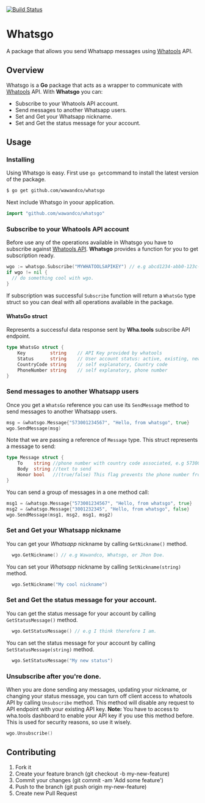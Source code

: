[![Build Status](https://travis-ci.org/wawandco/whatsgo.svg?branch=master)](https://travis-ci.org/wawandco/whatsgo)

# Whatsgo
A package that allows you send Whatsapp messages using [Whatools](wha.tools) API.

## Overview
Whatsgo is a **Go** package that acts as a wrapper to communicate with [Whatools](wha.tools) API. With **Whatsgo** you can:
- Subscribe to your Whatools API account.
- Send messages to another Whatsapp users.
- Set and Get your Whatsapp nickname.
- Set and Get the status message for your account.

## Usage
### Installing
Using Whatsgo  is easy. First use `go get`command to install the latest version of the package.

```bash
$ go get github.com/wawandco/whatsgo
```
Next include Whatsgo in yoour application.
```go
import "github.com/wawandco/whatsgo"
```

### Subscribe to your Whatools API account
Before use any of the operations available in Whatsgo you have to subscribe against [Whatools API](https://api.wha.tools/v2). **Whatsgo** provides a function for you to get subscription ready.

```go
wgo := whatsgo.Subscribe("MYWHATOOLSAPIKEY") // e.g abcd1234-abb0-123c-1fe1-abcdef012345
if wgo != nil {
  // do something cool with wgo.
}
```
If subscription was successful `Subscribe` function will return a `WhatsGo` type struct so you can deal with all operations available in the package.

#### WhatsGo struct
Represents a successful data response sent by **Wha.tools** subscribe API endpoint.
```go
type WhatsGo struct {
	Key         string    // API Key provided by whatools
	Status      string    // User account status: active, existing, new
	CountryCode string    // self explanatory, Country code
	PhoneNumber string    // self explanatory, phone number
}
```
### Send messages to another Whatsapp users
Once you get a `WhatsGo` reference you can use its `SendMessage` method to send messages to another Whatsapp users.
```go
msg = &whatsgo.Message{"573001234567", "Hello, from whatsgo", true}
wgo.SendMessage(msg)
```
Note that we are passing a reference of `Message` type. This struct represents a message to send:

```go
type Message struct {
	To    string //phone number with country code associated, e.g 573001231232
	Body  string //text to send
	Honor bool   //(true/false) This flag prevents the phone number from being formatted again if it is already in international form.
}
```
You can send a group of messages in a one method call:
```go
msg1 = &whatsgo.Message{"573001234567", "Hello, from whatsgo", true}
msg2 = &whatsgo.Message{"3001232345", "Hello, from whatsgo", false}
wgo.SendMessage(msg1, msg2, msg1, msg2)
```

### Set and Get your Whatsapp nickname
You can get your _Whatsapp_ nickname by calling `GetNickname()` method.
```go
  wgo.GetNickname() // e.g Wawandco, Whatsgo, or Jhon Doe.
```
You can set your _Whatsapp_ nickname by calling `SetNickname(string)` method.
```go
  wgo.SetNickname("My cool nickname")
```

### Set and Get the status message for your account.
You can get the status message for your account by calling `GetStatusMessage()` method.
```go
  wgo.GetStatusMessage() // e.g I think therefore I am.
```

You can set the status message for your account by calling `SetStatusMessage(string)` method.
```go
  wgo.SetStatusMessage("My new status")
```

### Unsubscribe after you're done.
When you are done sending any messages, updating your nickname, or changing your status message, you can turn off client access to whatools API by calling `Unsubscribe` method. This method will disable any request to API endpoint with your existing API key.
**Note:** You have to access to wha.tools dashboard to enable your API key if you use this method before. This is used for security reasons, so use it wisely.
```go
wgo.Unsubscribe()
```

## Contributing
1. Fork it
2. Create your feature branch (git checkout -b my-new-feature)
3. Commit your changes (git commit -am 'Add some feature')
4. Push to the branch (git push origin my-new-feature)
5. Create new Pull Request
